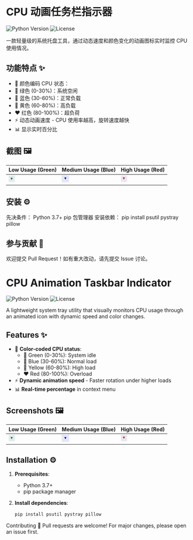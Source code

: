 # CPU 动画任务栏指示器
![Python Version](https://img.shields.io/badge/python-3.7%2B-blue)
![License](https://img.shields.io/badge/license-MIT-green)

一款轻量级的系统托盘工具，通过动态速度和颜色变化的动画图标实时监控 CPU 使用情况。

## 功能特点 ✨
- 🎨 颜色编码 CPU 状态：
 - 💚 绿色 (0-30%)：系统空闲
 - 💙 蓝色 (30-60%)：正常负载
 - 💛 黄色 (60-80%)：高负载
 - ❤️ 红色 (80-100%)：超负荷
- ⚡ 动态动画速度 - CPU 使用率越高，旋转速度越快
- 📊 显示实时百分比

## 截图 🖼️
| Low Usage (Green) | Medium Usage (Blue) | High Usage (Red) |
|-------------------|---------------------|------------------|
| ![Green](screenshots/green.png) | ![Blue](screenshots/blue.png) | ![Red](screenshots/red.png) |

## 安装 ⚙️
先决条件：
Python 3.7+
pip 包管理器
安装依赖：
pip install psutil pystray pillow

## 参与贡献 🤝
欢迎提交 Pull Request！如有重大改动，请先提交 Issue 讨论。


# CPU Animation Taskbar Indicator

![Python Version](https://img.shields.io/badge/python-3.7%2B-blue)
![License](https://img.shields.io/badge/license-MIT-green)

A lightweight system tray utility that visually monitors CPU usage through an animated icon with dynamic speed and color changes.

## Features ✨

- 🎨 **Color-coded CPU status**:
  - 💚 Green (0-30%): System idle
  - 💙 Blue (30-60%): Normal load
  - 💛 Yellow (60-80%): High load
  - ❤️ Red (80-100%): Overload
- ⚡ **Dynamic animation speed** - Faster rotation under higher loads
- 📊 **Real-time percentage** in context menu


## Screenshots 🖼️

| Low Usage (Green) | Medium Usage (Blue) | High Usage (Red) |
|-------------------|---------------------|------------------|
| ![Green](screenshots/green.png) | ![Blue](screenshots/blue.png) | ![Red](screenshots/red.png) |

## Installation ⚙️

1. **Prerequisites**:
   - Python 3.7+
   - pip package manager

2. **Install dependencies**:
   ```bash
   pip install psutil pystray pillow


Contributing 🤝
Pull requests are welcome! For major changes, please open an issue first.
